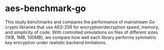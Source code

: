 # aes-benchmark-go
This study benchmarks and compares the performance of mainstream Go crypto libraries that use AES-256 for encryption/decryption speed, memory, and simplicity of code. With controlled simulations on files of different sizes (1KB, 1MB, 100MB), we compare how well each library performs symmetric key encryption under realistic backend limitations.
